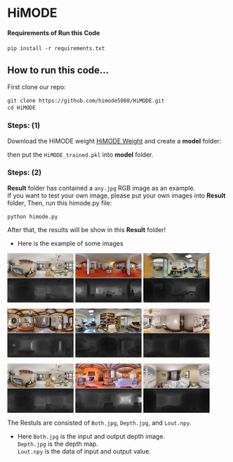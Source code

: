 # HiMODE

#### Requirements of Run this Code
```
pip install -r requirements.txt
```

## How to run this code...
First clone our repo:
```
git clone https://github.com/himode5008/HiMODE.git
cd HiMODE
```
### Steps: (1)
Download the HiMODE weight [HiMODE Weight](https://drive.google.com/drive/folders/1fEyLYSy_V6YFmUx7OZH4bSvf4UZGLlAQ?usp=sharing) and create a **model** folder:

then put the ```HiMODE_trained.pkl``` into **model** folder.
### Steps: (2)
**Result** folder has contained a ```any.jpg``` RGB image as an example. <br> 
If you want to test your own image, please put your own images into **Result** folder, Then, run this himode.py file:
```
python himode.py
```

After that, the results will be show in this **Result** folder! <br>
+ Here is the example of some images
<p float="left">
  <img src="output/2.jpg" width="30%" align="middle"/>
  <img src="output/4.jpg" width="30%" align="middle"/>
  <img src="output/7.jpg" width="30%" align="middle"/>
</p>

<p float="left">
  <img src="output/1.jpg" width="30%" align="middle"/>
  <img src="output/10.jpg" width="30%" align="middle"/>
  <img src="output/5.jpg" width="30%" align="middle"/>
</p>

<p float="left">
  <img src="output/2.jpg" width="30%" align="middle" />
  <img src="output/8.jpg" width="30%" align="middle" />
  <img src="output/9.jpg" width="30%" align="middle" />
</p>


The Restuls are consisted of ```Both.jpg```, ```Depth.jpg```, and ```Lout.npy```. <br>
+ Here
```Both.jpg``` is the input and output depth image. <br>
```Depth.jpg``` is the depth map. <br>
```Lout.npy``` is the data of input and output value. <br>
